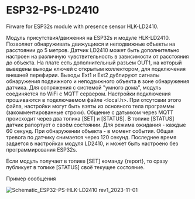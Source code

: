 # ESP32-PS-LD2410
Firware for ESP32s module with presence sensor HLK-LD2410.  

Модуль присутствия/движения на ESP32s и модуле HLK-LD2410.  
Позволяет обнаруживать движущиеся и неподвижные объекты на расстоянии до 5 метров. Датчик LD2410 может быть дополнительно настроен на различную чувствительность в зависимости от расстояния до объекта.
На плате есть дополнительный разъем OUT1, на который выведены выходы ключей с открытым коллектором, для подключения внешней перефирии.  Выходы Ext1 и Ext2 дублируют сигналы обнаружения подвижного и
неподвижного объекта в зоне обнаружения датчика.
Для сопряжения с системой "умного дома", модуль соединяется по WiFi с MQTT сервером. Настройки подключения прошиваются в подключаемом файле <local.h>. При отсутсвии этого файла, настройки могут быть взяты из 
основного тела программы (закомментированные строки).
Общение с датыиком через MQTT происходит через два топика [SET] и [STATUS]. В топике [STATUS] датчик рапортует о своём состоянии. Для режима ожидания - каждые 60 секунд. При обнаружении объекта - в момент события.
Общая тревога по датчику снимается через 120 секунд.  Последнее время задается в настройках модуля LD2410, и может быть настроено без программирования ESP32s.

Если модуль получает в топике [SET] команду {report}, то сразу публикует в топике [STATUS] своё текущее состояние. 

Пример сообщения


![Schematic_ESP32-PS-HLK-LD2410 rev1_2023-11-01](https://github.com/DrCosha/ESP32-PS-LD2410/assets/80087552/dabf6859-96bf-4ace-ae94-014e5bc91430)
